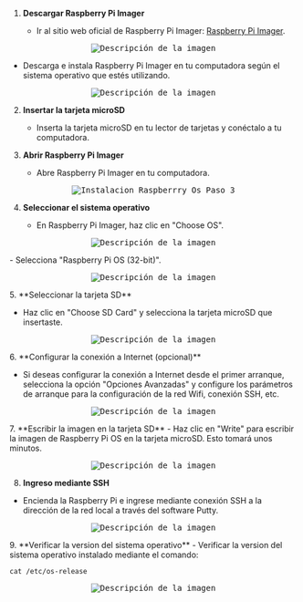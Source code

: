 
1. **Descargar Raspberry Pi Imager**

   - Ir al sitio web oficial de Raspberry Pi Imager: [Raspberry Pi Imager](https://www.raspberrypi.org/software/).
   
<p align="center">
  <kbd>
    <img src="https://github.com/AndresYE/Network_Service_on_Containers/assets/113482367/9ccede86-05fb-42ce-92ce-af2b3963f33balt" alt="Descripción de la imagen">
  </kbd>
</p>

   - Descarga e instala Raspberry Pi Imager en tu computadora según el sistema operativo que estés utilizando.
<p align="center">
  <kbd>
    <img src="https://github.com/AndresYE/Network_Service_on_Containers/assets/113482367/c0fa1782-3077-4239-80a4-b68b74cafe81" alt="Descripción de la imagen">
  </kbd>
</p>

2. **Insertar la tarjeta microSD**

   - Inserta la tarjeta microSD en tu lector de tarjetas y conéctalo a tu computadora.

3. **Abrir Raspberry Pi Imager**

   - Abre Raspberry Pi Imager en tu computadora.

<p align="center">
  <kbd>
    <img src="https://github.com/AndresYE/Network_Service_on_Containers/assets/113482367/cbe37cc0-16d1-4b8d-ae2a-a0ff113f1313" alt="Instalacion_Raspberrry_Os_Paso_3">
  </kbd>
</p>

4. **Seleccionar el sistema operativo**

   - En Raspberry Pi Imager, haz clic en "Choose OS".


<p align="center">
  <kbd>
    <img src="" alt="Descripción de la imagen">
  </kbd>
</p>
   - Selecciona "Raspberry Pi OS (32-bit)".

<p align="center">
  <kbd>
    <img src="" alt="Descripción de la imagen">
  </kbd>
</p>
5. **Seleccionar la tarjeta SD**

   - Haz clic en "Choose SD Card" y selecciona la tarjeta microSD que insertaste.


<p align="center">
  <kbd>
    <img src="" alt="Descripción de la imagen">
  </kbd>
</p>
6. **Configurar la conexión a Internet (opcional)**

   - Si deseas configurar la conexión a Internet desde el primer arranque, selecciona la opción "Opciones Avanzadas" y configure los parámetros de arranque para la configuración de la red Wifi, conexión SSH, etc.

<p align="center">
  <kbd>
    <img src="" alt="Descripción de la imagen">
  </kbd>
</p>
7. **Escribir la imagen en la tarjeta SD**
- Haz clic en "Write" para escribir la imagen de Raspberry Pi OS en la tarjeta microSD. Esto tomará unos minutos.

<p align="center">
  <kbd>
    <img src="" alt="Descripción de la imagen">
  </kbd>
</p>

8. **Ingreso mediante SSH**

 - Encienda la Raspberry Pi e ingrese mediante conexión SSH a la dirección de la red local a través del software Putty.

<p align="center">
  <kbd>
    <img src="" alt="Descripción de la imagen">
  </kbd>
</p>
9. **Verificar la version del sistema operativo**
  - Verificar la version del sistema operativo instalado mediante el comando:

```shell
cat /etc/os-release
```

<p align="center">
  <kbd>
    <img src="" alt="Descripción de la imagen">
  </kbd>
</p>
